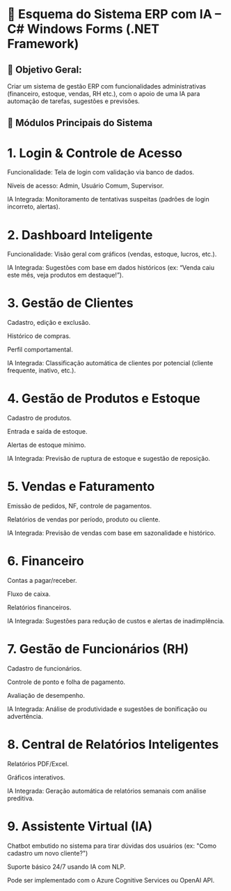 # 🧠 Esquema do Sistema ERP com IA – C# Windows Forms (.NET Framework)
## 🎯 Objetivo Geral:
  Criar um sistema de gestão ERP com funcionalidades administrativas (financeiro, estoque, vendas, RH etc.), com o apoio de uma IA para automação de tarefas, sugestões e previsões.

## 📂 Módulos Principais do Sistema
# 1. Login & Controle de Acesso
Funcionalidade: Tela de login com validação via banco de dados.

Níveis de acesso: Admin, Usuário Comum, Supervisor.

IA Integrada: Monitoramento de tentativas suspeitas (padrões de login incorreto, alertas).

# 2. Dashboard Inteligente
Funcionalidade: Visão geral com gráficos (vendas, estoque, lucros, etc.).

IA Integrada: Sugestões com base em dados históricos (ex: “Venda caiu este mês, veja produtos em destaque!”).

# 3. Gestão de Clientes
Cadastro, edição e exclusão.

Histórico de compras.

Perfil comportamental.

IA Integrada: Classificação automática de clientes por potencial (cliente frequente, inativo, etc.).

# 4. Gestão de Produtos e Estoque
Cadastro de produtos.

Entrada e saída de estoque.

Alertas de estoque mínimo.

IA Integrada: Previsão de ruptura de estoque e sugestão de reposição.

# 5. Vendas e Faturamento
Emissão de pedidos, NF, controle de pagamentos.

Relatórios de vendas por período, produto ou cliente.

IA Integrada: Previsão de vendas com base em sazonalidade e histórico.

# 6. Financeiro
Contas a pagar/receber.

Fluxo de caixa.

Relatórios financeiros.

IA Integrada: Sugestões para redução de custos e alertas de inadimplência.

# 7. Gestão de Funcionários (RH)
Cadastro de funcionários.

Controle de ponto e folha de pagamento.

Avaliação de desempenho.

IA Integrada: Análise de produtividade e sugestões de bonificação ou advertência.

# 8. Central de Relatórios Inteligentes
Relatórios PDF/Excel.

Gráficos interativos.

IA Integrada: Geração automática de relatórios semanais com análise preditiva.

# 9. Assistente Virtual (IA)
Chatbot embutido no sistema para tirar dúvidas dos usuários (ex: "Como cadastro um novo cliente?")

Suporte básico 24/7 usando IA com NLP.

Pode ser implementado com o Azure Cognitive Services ou OpenAI API.

